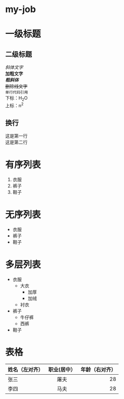 # my-job
# 一级标题
## 二级标题

*斜体文字*<br>
**加粗文字**  
***粗斜体***  
~~删除线文字~~  
`单行代码引用`  
下标：H<sub>2</sub>O  
上标：n<sup>2

## 换行
这是第一行  
这是第二行  

# 有序列表
1. 衣服  
2. 裤子  
3. 鞋子

# 无序列表
* 衣服
* 裤子
* 鞋子

# 多层列表
* 衣服  
  + 大衣
    - 加厚
    - 加绒
  + 衬衣
* 裤子
  + 牛仔裤  
  + 西裤
* 鞋子

# 表格
姓名（左对齐）|职业(居中）|年龄（右对齐）  
---|:---:|---:
张三|屠夫|28
李四|马夫|28

